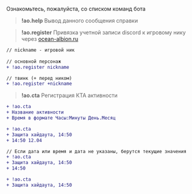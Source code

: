 Ознакомьтесь, пожалуйста, со списком команд бота

> **!ao.help**
Вывод данного сообщения справки


> **!ao.register**
Привязка учетной записи discord к игровому нику через [ocean-albion.ru](https://ocean-albion.ru)
```diff
// nickname - игровой ник
 
// основной персонаж
+ !ao.register nickname

// твинк (+ перед ником)
+ !ao.register +nickname
```

> **!ao.cta**
Регистрация КТА активности
```diff
+ !ao.cta
+ Название активности
+ Время в формате Часы:Минуты День.Месяц

+ !ao.cta
+ Защита хайдаута, 14:50
+ 14:50 12.04

// Если дата или время и дата не указаны, берутся текущие значения
+ !ao.cta
+ Защита хайдаута, 14:50
+ 14:50

+ !ao.cta
+ Защита хайдаута, 14:50
```

